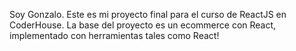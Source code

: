 Soy Gonzalo. Este es mi proyecto final para el curso de ReactJS en CoderHouse.
La base del proyecto es un ecommerce con React, implementado con herramientas tales como React!



